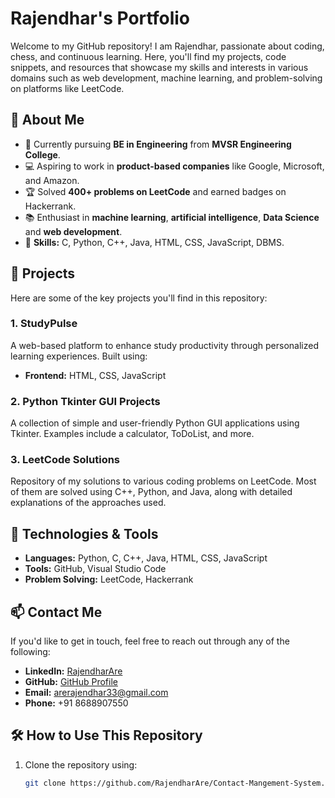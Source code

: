 # Rajendhar's Portfolio

Welcome to my GitHub repository! I am Rajendhar, passionate about coding, chess, and continuous learning. Here, you'll find my projects, code snippets, and resources that showcase my skills and interests in various domains such as web development, machine learning, and problem-solving on platforms like LeetCode.

## 🚀 About Me
- 🏫 Currently pursuing **BE in Engineering** from **MVSR Engineering College**.
- 💻 Aspiring to work in **product-based companies** like Google, Microsoft, and Amazon.
- 🏆 Solved **400+ problems on LeetCode** and earned badges on Hackerrank.
- 📚 Enthusiast in **machine learning**, **artificial intelligence**, **Data Science** and **web development**.
- 🥇 **Skills:** C, Python, C++, Java, HTML, CSS, JavaScript, DBMS.

## 📁 Projects
Here are some of the key projects you'll find in this repository:

### 1. **StudyPulse**
A web-based platform to enhance study productivity through personalized learning experiences. Built using:
- **Frontend:** HTML, CSS, JavaScript

### 2. **Python Tkinter GUI Projects**
A collection of simple and user-friendly Python GUI applications using Tkinter. Examples include a calculator, ToDoList, and more.

### 3. **LeetCode Solutions**
Repository of my solutions to various coding problems on LeetCode. Most of them are solved using C++, Python, and Java, along with detailed explanations of the approaches used.

## 🔧 Technologies & Tools
- **Languages:** Python, C, C++, Java, HTML, CSS, JavaScript
- **Tools:** GitHub, Visual Studio Code
- **Problem Solving:** LeetCode, Hackerrank

## 📫 Contact Me
If you'd like to get in touch, feel free to reach out through any of the following:

- **LinkedIn:** [RajendharAre](https://www.linkedin.com/in/rajendhar-are/)
- **GitHub:** [GitHub Profile](https://github.com/RajendharAre)
- **Email:** arerajendhar33@gmail.com
- **Phone:** +91 8688907550

## 🛠 How to Use This Repository
1. Clone the repository using:
   ```bash
   git clone https://github.com/RajendharAre/Contact-Mangement-System.git

<!---
RajendharAre/RajendharAre is a ✨ special ✨ repository because its `README.md` (this file) appears on your GitHub profile.
You can click the Preview link to take a look at your changes.
--->
